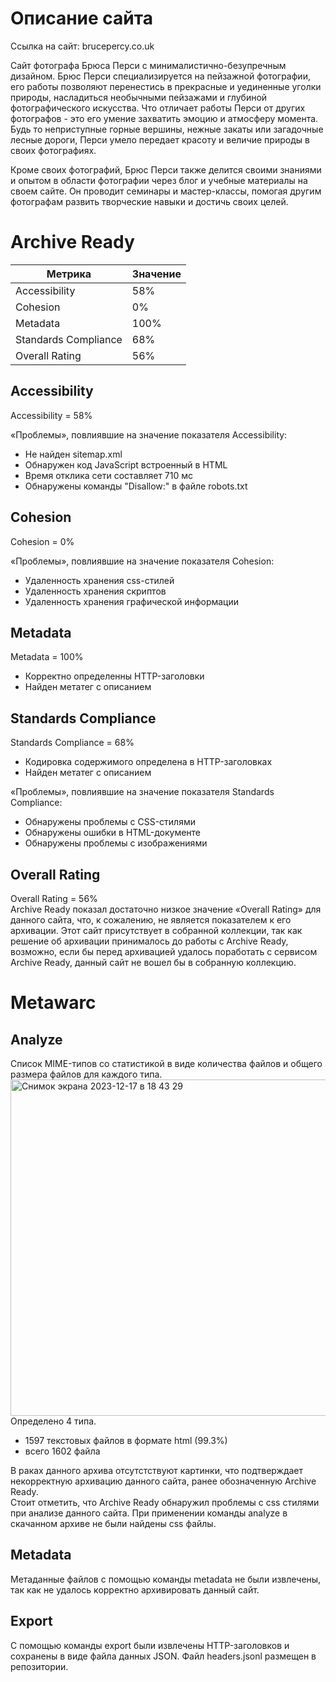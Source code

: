 # Описание сайта
Ссылка на сайт: brucepercy.co.uk   
  
Сайт фотографа Брюса Перси с минималистично-безупречным дизайном. Брюс Перси специализируется на пейзажной фотографии, его работы позволяют перенестись в прекрасные и уединенные уголки природы, насладиться необычными пейзажами и глубиной фотографического искусства. Что отличает работы Перси от других фотографов - это его умение захватить эмоцию и атмосферу момента. Будь то неприступные горные вершины, нежные закаты или загадочные лесные дороги, Перси умело передает красоту и величие природы в своих фотографиях.  
  
Кроме своих фотографий, Брюс Перси также делится своими знаниями и опытом в области фотографии через блог и учебные материалы на своем сайте. Он проводит семинары и мастер-классы, помогая другим фотографам развить творческие навыки и достичь своих целей.

# Archive Ready

|Метрика|Значение| 
|----------|----------|
|Accessibility|58%| 
|Cohesion|0%| 
|Metadata|100%| 
|Standards Compliance|68%| 
|Overall Rating|56%| 

## Accessibility
Accessibility = 58%  
  
«Проблемы», повлиявшие на значение показателя Accessibility:  
* Не найден sitemap.xml
* Обнаружен код JavaScript встроенный в HTML  
* Время отклика сети составляет 710 мс
* Обнаружены команды "Disallow:" в файле robots.txt 
## Cohesion
Cohesion = 0%   

«Проблемы», повлиявшие на значение показателя Cohesion:  
* Удаленность хранения сss-стилей  
* Удаленность хранения скриптов  
* Удаленность хранения графической информации  
## Metadata  
Metadata = 100%  
  
* Корректно определенны HTTP-заголовки
* Найден метатег с описанием 
## Standards Compliance
Standards Compliance = 68%  

* Кодировка содержимого определена в HTTP-заголовках  
* Найден метатег с описанием  
  
«Проблемы», повлиявшие на значение показателя Standards Compliance:  
* Обнаружены проблемы с CSS-стилями  
* Обнаружены ошибки в HTML-документе
* Обнаружены проблемы с изображениями  

## Overall Rating
Overall Rating = 56%  
Archive Ready показал достаточно низкое значение «Overall Rating» для данного сайта, что, к сожалению, не является показателем к его архивации. Этот сайт присутствует в собранной коллекции, так как решение об архивации принималось до работы с Archive Ready, возможно, если бы перед архивацией удалось поработать с сервисом Archive Ready, данный сайт не вошел бы в собранную коллекцию.


# Metawarc
## Analyze
Список MIME-типов со статистикой в виде количества файлов и общего размера файлов для каждого типа. 
<img width="538" alt="Снимок экрана 2023-12-17 в 18 43 29" src="https://github.com/aspeedok/aspeedok/assets/153660573/128036cf-cd90-4229-9b5f-4e102ac43c06">  
Определено 4 типа.  
* 1597 текстовых файлов в формате html (99.3%)
* всего 1602 файла

В раках данного архива отсутстствуют картинки, что подтверждает некорректную архивацию данного сайта, ранее обозначенную Archive Ready.   
Стоит отметить, что Archive Ready обнаружил проблемы с css стилями при анализе данного сайта. При применении команды analyze в скачанном архиве не были найдены css файлы.  
## Metadata   
Метаданные файлов с помощью команды metadata не были извлечены, так как не удалось корректно архивировать данный сайт.  

## Export  
С помощью команды export были извлечены HTTP-заголовков и сохранены в виде файла данных JSON. Файл headers.jsonl размещен в репозитории.  


